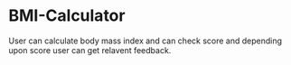 # BMI-Calculator
User can calculate body mass index and can check score and depending upon score user can get relavent feedback.
